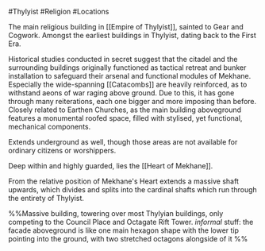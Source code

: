 #Thylyist #Religion #Locations  

The main religious building in [[Empire of Thylyist]], sainted to Gear and Cogwork.
Amongst the earliest buildings in Thylyist, dating back to the First Era. 

Historical studies conducted in secret suggest that the citadel and the surrounding buildings originally functioned as tactical retreat and bunker installation to safeguard their arsenal and functional modules of Mekhane. Especially the wide-spanning [[Catacombs]] are heavily reinforced, as to withstand aeons of war raging above ground.
Due to this, it has gone through many reiterations, each one bigger and more imposing than before. 
Closely related to Earthen Churches, as the main building aboveground features a monumental roofed space, filled with stylised, yet functional, mechanical components.


Extends underground as well, though those areas are not available for ordinary citizens or worshippers. 

Deep within and highly guarded, lies the [[Heart of Mekhane]].

From the relative position of Mekhane's Heart extends a massive shaft upwards, which divides and splits into the cardinal shafts which run through the entirety of Thylyist. 



%%Massive building, towering over most Thylyian buildings, only competing to the Council Place and Octagate Rift Tower.
_informal_ stuff: the facade aboveground is like one main hexagon shape with the lower tip pointing into the ground, with two stretched octagons alongside of it
%%